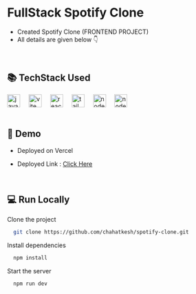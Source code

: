 # FullStack Spotify Clone
- Created Spotify Clone (FRONTEND PROJECT)
- All details are given below 👇

 <br/>

 
<div align="left">
  <h2>📚 TechStack Used</h2>
  <img src="https://cdn.jsdelivr.net/gh/devicons/devicon/icons/javascript/javascript-original.svg" height="30" alt="javascript logo"  />
  <img width="12" />
  <img src="https://cdn.jsdelivr.net/gh/devicons/devicon/icons/vite/vite-original.svg" height="30" alt="vite logo"  />
  <img width="12" />
  <img src="https://cdn.jsdelivr.net/gh/devicons/devicon/icons/react/react-original.svg" height="30" alt="react logo"  />
  <img width="12" />
  <img src="https://cdn.jsdelivr.net/gh/devicons/devicon/icons/tailwindcss/tailwindcss-original.svg" height="30" alt="tailwind css logo"  />
  <img width="12" />
  <img src="https://cdn.jsdelivr.net/gh/devicons/devicon/icons/nodejs/nodejs-original.svg" height="30" alt="nodejs logo"  />
  <img width="12" />
  <img src="https://cdn.jsdelivr.net/gh/devicons/devicon/icons/express/express-original.svg" height="30" alt="node logo"  />
  <img width="12" />
  <br/>
</div>

<br/> 


## 💪 Demo
- Deployed on Vercel
- Deployed Link : [Click Here](https://spotify-clone-six-sandy.vercel.app/)
  
   <br/> 


## 💻  Run Locally
Clone the project

```bash
  git clone https://github.com/chahatkesh/spotify-clone.git
```

Install dependencies

```bash
  npm install
```
Start the server

```bash
  npm run dev
```
